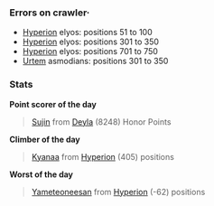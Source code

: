 ### Errors on crawler·
- [Hyperion](/#/ranking/Hyperion) elyos: positions 51 to 100
- [Hyperion](/#/ranking/Hyperion) elyos: positions 301 to 350
- [Hyperion](/#/ranking/Hyperion) elyos: positions 701 to 750
- [Urtem](/#/ranking/Urtem) asmodians: positions 301 to 350


### Stats

**Point scorer of the day**
>[Sujin](/#/character/Deyla/395013) from [Deyla](/#/ranking/Deyla)  (8248) Honor Points


**Climber of the day**
>[Kyanaa](/#/character/Hyperion/404458) from [Hyperion](/#/ranking/Hyperion)  (405) positions


**Worst of the day**
>[Yameteoneesan](/#/character/Hyperion/597257) from [Hyperion](/#/ranking/Hyperion)  (-62) positions



